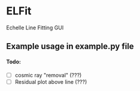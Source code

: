# ELFit
Echelle Line Fitting GUI

## Example usage in example.py file

#### Todo:
- [ ] cosmic ray "removal" (???)
- [ ] Residual plot above line (???)
